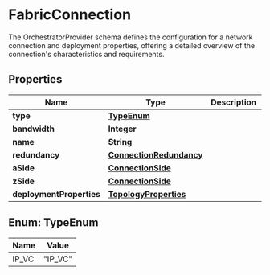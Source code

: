

# FabricConnection

The OrchestratorProvider schema defines the configuration for a network connection and deployment properties, offering a detailed overview of the connection's characteristics and requirements. 

## Properties

| Name | Type | Description | Notes |
|------------ | ------------- | ------------- | -------------|
|**type** | [**TypeEnum**](#TypeEnum) |  |  |
|**bandwidth** | **Integer** |  |  |
|**name** | **String** |  |  [optional] |
|**redundancy** | [**ConnectionRedundancy**](ConnectionRedundancy.md) |  |  |
|**aSide** | [**ConnectionSide**](ConnectionSide.md) |  |  |
|**zSide** | [**ConnectionSide**](ConnectionSide.md) |  |  |
|**deploymentProperties** | [**TopologyProperties**](TopologyProperties.md) |  |  |



## Enum: TypeEnum

| Name | Value |
|---- | -----|
| IP_VC | &quot;IP_VC&quot; |



